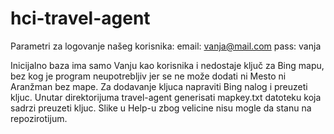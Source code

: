 # hci-travel-agent

Parametri za logovanje našeg korisnika:
email: vanja@mail.com
pass: vanja

Inicijalno baza ima samo Vanju kao korisnika i nedostaje ključ za Bing mapu, bez kog je
program neupotrebljiv jer se ne može dodati ni Mesto ni Aranžman bez mape. 
Za dodavanje kljuca napraviti Bing nalog i preuzeti kljuc. Unutar direktorijuma travel-agent generisati 
mapkey.txt datoteku koja sadrzi preuzeti kljuc.
Slike u Help-u zbog velicine nisu mogle da stanu na repozirotijum.
